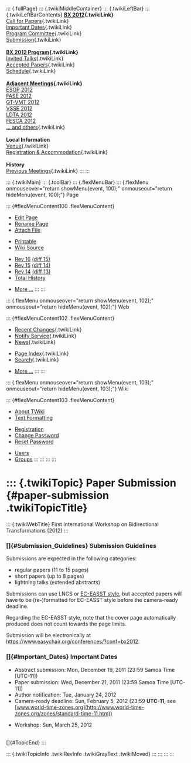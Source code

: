 ::: {.fullPage}
::: {.twikiMiddleContainer}
::: {.twikiLeftBar}
::: {.twikiLeftBarContents}
**[BX 2012](WebHome){.twikiLink}**\
[Call for Papers](CallForPapers){.twikiLink}\
[Important Dates](ImportantDates){.twikiLink}\
[Program Committee](ProgramCommittee){.twikiLink}\
[Submission](PaperSubmission){.twikiLink}\
\
**[BX 2012 Program](Program){.twikiLink}**\
[Invited Talks](InvitedTalks){.twikiLink}\
[Accepted Papers](AcceptedPapers){.twikiLink}\
[Schedule](Program){.twikiLink}\
\
**[Adjacent Meetings](AdjacentMeetings){.twikiLink}**\
[ESOP 2012](http://www2.in.tum.de/esop2012/)\
[FASE 2012](http://www.etaps.org/2012/fase)\
[GT-VMT 2012](http://www.cem.brighton.ac.uk/gt-vmt12/)\
[VSSE 2012](http://sysrun.haifa.il.ibm.com/hrl/vsse2012/)\
[LDTA 2012](http://ldta.info/)\
[FESCA 2012](http://fesca.ipd.kit.edu/fesca2012/)\
[\... and others](AdjacentMeetings){.twikiLink}\
\
**Local Information**\
[Venue](WorkshopVenue){.twikiLink}\
[Registration & Accommodation](RegistrationAndAccomodation){.twikiLink}\
\
**History**\
[Previous Meetings](PreviousMeetings){.twikiLink}
:::
:::

::: {.twikiMain}
::: {.toolBar}
::: {.flexMenuBar}
::: {.flexMenu onmouseover="return showMenu(event, 100);" onmouseout="return hideMenu(event, 100);"}
Page

::: {#flexMenuContent100 .flexMenuContent}
-   [Edit
    Page](http://www.program-transformation.org/edit/BX12/PaperSubmission?t=1536827500)
-   [Rename
    Page](http://www.program-transformation.org/rename/BX12/PaperSubmission)
-   [Attach
    File](http://www.program-transformation.org/attach/BX12/PaperSubmission)

<!-- -->

-   [Printable](http://www.program-transformation.org/view/BX12/PaperSubmission?skin=print.pattern)
-   [Wiki
    Source](http://www.program-transformation.org/view/BX12/PaperSubmission?skin=text&raw=on&contenttype=text/plain)

<!-- -->

-   [Rev
    16](http://www.program-transformation.org/view/BX12/PaperSubmission?rev=1.16)
    [(diff 15)](http://www.program-transformation.org/rdiff/BX12/PaperSubmission?rev1=1.16&rev2=1.15)
-   [Rev
    15](http://www.program-transformation.org/view/BX12/PaperSubmission?rev=1.15)
    [(diff 14)](http://www.program-transformation.org/rdiff/BX12/PaperSubmission?rev1=1.15&rev2=1.14)
-   [Rev
    14](http://www.program-transformation.org/view/BX12/PaperSubmission?rev=1.14)
    [(diff 13)](http://www.program-transformation.org/rdiff/BX12/PaperSubmission?rev1=1.14&rev2=1.13)
-   [Total
    History](http://www.program-transformation.org/rdiff/BX12/PaperSubmission)

<!-- -->

-   [More
    \...](http://www.program-transformation.org/oops/BX12/PaperSubmission?template=oopsmore&param1=1.16&param2=1.16)
:::
:::

::: {.flexMenu onmouseover="return showMenu(event, 102);" onmouseout="return hideMenu(event, 102);"}
Web

::: {#flexMenuContent102 .flexMenuContent}
-   [Recent Changes](WebChanges){.twikiLink}
-   [Notify Service](WebNotify){.twikiLink}
-   [News](WebNews){.twikiLink}

<!-- -->

-   [Page Index](WebIndex){.twikiLink}
-   [Search](WebSearch){.twikiLink}

<!-- -->

-   [More
    \...](http://www.program-transformation.org/oops/BX12/PaperSubmission?template=oopsmore&param1=1.16&param2=1.16)
:::
:::

::: {.flexMenu onmouseover="return showMenu(event, 103);" onmouseout="return hideMenu(event, 103);"}
Wiki

::: {#flexMenuContent103 .flexMenuContent}
-   [About
    TWiki](http://www.program-transformation.org/view/TWiki/WebHome)
-   [Text
    Formatting](http://www.program-transformation.org/view/TWiki/TextFormattingRules)

<!-- -->

-   [Registration](http://www.program-transformation.org/view/TWiki/TWikiRegistration)
-   [Change
    Password](http://www.program-transformation.org/view/TWiki/ChangePassword)
-   [Reset
    Password](http://www.program-transformation.org/view/TWiki/ResetPassword)

<!-- -->

-   [Users](http://www.program-transformation.org/view/Main/TWikiUsers)
-   [Groups](http://www.program-transformation.org/view/Main/TWikiGroups)
:::
:::
:::
:::

::: {.twikiTopic}
Paper Submission {#paper-submission .twikiTopicTitle}
================

::: {.twikiWebTitle}
First International Workshop on Bidirectional Transformations (2012)
:::

### []{#Submission_Guidelines} Submission Guidelines

Submissions are expected in the following categories:

-   regular papers (11 to 15 pages)
-   short papers (up to 8 pages)
-   lightning talks (extended abstracts)

Submissions can use LNCS or [EC-EASST
style](http://journal.ub.tu-berlin.de/template/), but accepted papers
will have to be (re-)formatted for EC-EASST style before the
camera-ready deadline.

Regarding the EC-EASST style, note that the cover page automatically
produced does not count towards the page limits.

Submission will be electronically at
<https://www.easychair.org/conferences/?conf=bx2012>.

### []{#Important_Dates} Important Dates

-   Abstract submission: Mon, December 19, 2011 (23:59 Samoa Time
    \[UTC-11\])
-   Paper submission: Wed, December 21, 2011 (23:59 Samoa Time
    \[UTC-11\])
-   Author notification: Tue, January 24, 2012
-   Camera-ready deadline: Sun, February 5, 2012 (23:59 **UTC-11**, see
    [www.world-time-zones.org](http://www.world-time-zones.org/zones/standard-time-11.htm))

<!-- -->

-   Workshop: Sun, March 25, 2012

\
[]{#TopicEnd}
:::

::: {.twikiTopicInfo .twikiRevInfo .twikiGrayText .twikiMoved}
:::
:::
:::
:::
